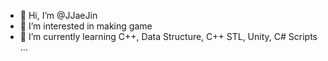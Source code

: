 - 👋 Hi, I’m @JJaeJin
- 👀 I’m interested in making game
- 🌱 I’m currently learning C++, Data Structure, C++ STL, Unity, C# Scripts ...

<!---
JJaeJin/JJaeJin is a ✨ special ✨ repository because its `README.md` (this file) appears on your GitHub profile.
You can click the Preview link to take a look at your changes.
--->
